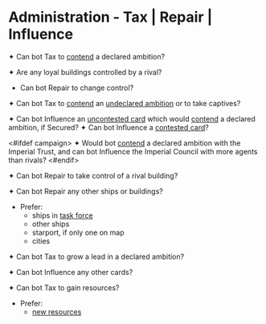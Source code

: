 # Administration - Tax | Repair | Influence

✦ <!-- priority=1 --> Can bot Tax to <ins>contend</ins> a declared ambition?

✦ Are any loyal buildings controlled by a rival?

- <!-- priority=4 --> Can bot Repair to change control?

✦ <!-- priority=6 --> Can bot Tax to <ins>contend</ins> an <ins>undeclared ambition</ins> or to take captives?


✦ <!-- priority=8 --> Can bot Influence an <ins>uncontested card</ins> which would <ins>contend</ins> a declared ambition, if Secured?
✦ <!-- priority=9 --> Can bot Influence a <ins>contested card</ins>?


<#ifdef campaign>
✦ <!-- priority=9.5 --> Would bot <ins>contend</ins> a declared ambition with the Imperial Trust, and can bot Influence the Imperial Council with more agents than rivals?
<#endif>

✦ <!-- priority=10 --> Can bot Repair to take control of a rival building?

✦ <!-- priority=12 --> Can bot Repair any other ships or buildings?

- Prefer:
	- ships in <ins>task force</ins>
	- other ships
	- starport, if only one on map
	- cities

✦ Can bot Tax to grow a lead in a declared ambition?

✦ Can bot Influence any other cards?

✦ Can bot Tax to gain resources?

- Prefer:
	- <ins>new resources</ins>
<div class="pagebreak"> </div>
